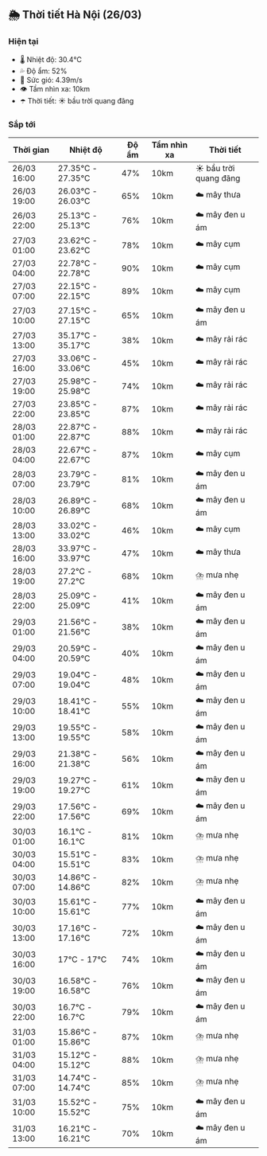 ## 🌦️ Thời tiết Hà Nội (26/03)

### Hiện tại

- 🌡️ Nhiệt độ: 30.4℃
- 💦 Độ ẩm: 52%
- 💨 Sức gió: 4.39m/s
- 👁️ Tầm nhìn xa: 10km
- ☂️ Thời tiết: ☀️ bầu trời quang đãng

### Sắp tới

| Thời gian | Nhiệt độ | Độ ẩm | Tầm nhìn xa | Thời tiết |
| --- | --- | --- | --- | --- |
| 26/03 16:00 | 27.35℃ - 27.35℃ | 47% | 10km | ☀️ bầu trời quang đãng |
| 26/03 19:00 | 26.03℃ - 26.03℃ | 65% | 10km | ☁️ mây thưa |
| 26/03 22:00 | 25.13℃ - 25.13℃ | 76% | 10km | ☁️ mây đen u ám |
| 27/03 01:00 | 23.62℃ - 23.62℃ | 78% | 10km | ☁️ mây cụm |
| 27/03 04:00 | 22.78℃ - 22.78℃ | 90% | 10km | ☁️ mây cụm |
| 27/03 07:00 | 22.15℃ - 22.15℃ | 89% | 10km | ☁️ mây cụm |
| 27/03 10:00 | 27.15℃ - 27.15℃ | 65% | 10km | ☁️ mây đen u ám |
| 27/03 13:00 | 35.17℃ - 35.17℃ | 38% | 10km | ☁️ mây rải rác |
| 27/03 16:00 | 33.06℃ - 33.06℃ | 45% | 10km | ☁️ mây rải rác |
| 27/03 19:00 | 25.98℃ - 25.98℃ | 74% | 10km | ☁️ mây rải rác |
| 27/03 22:00 | 23.85℃ - 23.85℃ | 87% | 10km | ☁️ mây rải rác |
| 28/03 01:00 | 22.87℃ - 22.87℃ | 88% | 10km | ☁️ mây rải rác |
| 28/03 04:00 | 22.67℃ - 22.67℃ | 87% | 10km | ☁️ mây cụm |
| 28/03 07:00 | 23.79℃ - 23.79℃ | 81% | 10km | ☁️ mây đen u ám |
| 28/03 10:00 | 26.89℃ - 26.89℃ | 68% | 10km | ☁️ mây đen u ám |
| 28/03 13:00 | 33.02℃ - 33.02℃ | 46% | 10km | ☁️ mây cụm |
| 28/03 16:00 | 33.97℃ - 33.97℃ | 47% | 10km | ☁️ mây thưa |
| 28/03 19:00 | 27.2℃ - 27.2℃ | 68% | 10km | ⛈️ mưa nhẹ |
| 28/03 22:00 | 25.09℃ - 25.09℃ | 41% | 10km | ☁️ mây đen u ám |
| 29/03 01:00 | 21.56℃ - 21.56℃ | 38% | 10km | ☁️ mây đen u ám |
| 29/03 04:00 | 20.59℃ - 20.59℃ | 40% | 10km | ☁️ mây đen u ám |
| 29/03 07:00 | 19.04℃ - 19.04℃ | 48% | 10km | ☁️ mây đen u ám |
| 29/03 10:00 | 18.41℃ - 18.41℃ | 55% | 10km | ☁️ mây đen u ám |
| 29/03 13:00 | 19.55℃ - 19.55℃ | 58% | 10km | ☁️ mây đen u ám |
| 29/03 16:00 | 21.38℃ - 21.38℃ | 56% | 10km | ☁️ mây đen u ám |
| 29/03 19:00 | 19.27℃ - 19.27℃ | 61% | 10km | ☁️ mây đen u ám |
| 29/03 22:00 | 17.56℃ - 17.56℃ | 69% | 10km | ☁️ mây đen u ám |
| 30/03 01:00 | 16.1℃ - 16.1℃ | 81% | 10km | ⛈️ mưa nhẹ |
| 30/03 04:00 | 15.51℃ - 15.51℃ | 83% | 10km | ⛈️ mưa nhẹ |
| 30/03 07:00 | 14.86℃ - 14.86℃ | 82% | 10km | ⛈️ mưa nhẹ |
| 30/03 10:00 | 15.61℃ - 15.61℃ | 77% | 10km | ☁️ mây đen u ám |
| 30/03 13:00 | 17.16℃ - 17.16℃ | 72% | 10km | ☁️ mây đen u ám |
| 30/03 16:00 | 17℃ - 17℃ | 74% | 10km | ☁️ mây đen u ám |
| 30/03 19:00 | 16.58℃ - 16.58℃ | 76% | 10km | ☁️ mây đen u ám |
| 30/03 22:00 | 16.7℃ - 16.7℃ | 79% | 10km | ☁️ mây đen u ám |
| 31/03 01:00 | 15.86℃ - 15.86℃ | 87% | 10km | ⛈️ mưa nhẹ |
| 31/03 04:00 | 15.12℃ - 15.12℃ | 88% | 10km | ⛈️ mưa nhẹ |
| 31/03 07:00 | 14.74℃ - 14.74℃ | 85% | 10km | ⛈️ mưa nhẹ |
| 31/03 10:00 | 15.52℃ - 15.52℃ | 75% | 10km | ☁️ mây đen u ám |
| 31/03 13:00 | 16.21℃ - 16.21℃ | 70% | 10km | ☁️ mây đen u ám |
